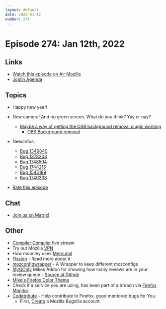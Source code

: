 ```yaml
---
layout: default
date: 2022-01-12
number: 274
---
```


# Episode 274: Jan 12th, 2022

## Links
* [Watch this episode on Air Mozilla](https://mzl.la/joy-of-coding-2022-01-12)
* [Joplin Agenda](https://mikeconley.ca/joc/agendas/Episode-0274.html)

## Topics
* Happy new year!
* New camera! And no green screen. What do you think? Yay or nay?
  - [Maybe a way of getting the OSB background removal plugin working](https://github.com/royshil/obs-backgroundremoval/issues/37#issuecomment-932768614)
    - [OBS Background removal](https://github.com/royshil/obs-backgroundremoval/)
* Needinfos:
  - [Bug 1349840](https://bugzilla.mozilla.org/show_bug.cgi?id=1349840)
  - [Bug 1378203](https://bugzilla.mozilla.org/show_bug.cgi?id=1378203)
  - [Bug 1748594](https://bugzilla.mozilla.org/show_bug.cgi?id=1748594)
  - [Bug 1744215](https://bugzilla.mozilla.org/show_bug.cgi?id=1744215)
  - [Bug 1545189](https://bugzilla.mozilla.org/show_bug.cgi?id=1545189)
  - [Bug 1740338](https://bugzilla.mozilla.org/show_bug.cgi?id=1740338)

* [Rate this episode](https://forms.gle/bLBuhubedjS3FUSR9)

## Chat
* [Join us on Matrix!](https://matrix.to/#/!enWuAmKDOEEPYejXRk:mozilla.org?via=mozilla.org&via=raim.ist)

## Other
* [Compiler Compiler](https://www.twitch.tv/codehag) live stream
* Try out Mozilla [VPN](https://vpn.mozilla.org/)
* How mconley uses [Mercurial](https://mikeconley.github.io/documents/How_mconley_uses_Mercurial_for_Mozilla_code)
* [Fission](https://firefox-source-docs.mozilla.org/dom/dom/Fission.html) - Read more about it
* [mozconfigwrapper](https://github.com/ahal/mozconfigwrapper) - A Wrapper to keep different mozconfigs
* [MyQOnly](https://addons.mozilla.org/en-US/firefox/addon/myqonly/) Mikes Addon for showing how many reviews are in your review queue - [Source at Github](https://github.com/mikeconley/myqonly)
* [Mike's Firefox Color Theme](https://addons.mozilla.org/en-US/firefox/addon/electricbluegaloo/)
* Check if a service you are using, has been part of a breach via [Firefox Monitor](https://monitor.firefox.com/breaches)
* [Codetribute](https://codetribute.mozilla.org/) - Help contribute to Firefox, good mentored bugs for You.
  - First, [Create](https://bugzilla.mozilla.org/createaccount.cgi) a Mozilla Bugzilla account.

